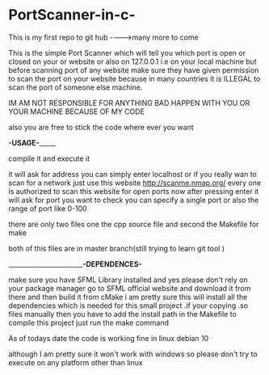 # PortScanner-in-c-
This is my first repo to git hub ---->many more to come

This is the simple Port Scanner which will tell you which port is open or closed on your or website or also on 127.0.0.1 i.e on your local machine 
but before scanning port of any website make sure they have given permission to scan the port on your website because in many countries it is ILLEGAL
to scan the port of someone else machine.

IM AM NOT RESPONSIBLE FOR ANYTHING BAD HAPPEN WITH YOU OR YOUR MACHINE BECAUSE OF MY CODE

also you are free to stick the code where ever you want


______________________________________-USAGE-___________________________________________

compile it and execute it 

it will ask for address you can simply enter localhost or if you really wan to scan for a network just use this website http://scanme.nmap.org/ every one is
authorized to scan this website for open ports
now after pressing enter it will ask for port you want to check you can specify a single port or also the range of port like 0-100




there are only two files one the cpp source file and second the Makefile for make

both of this files are in master branch(still trying to learn git tool )




_______________________________________-DEPENDENCES-________________

make sure you have SFML Library installed and yes please don't rely on your package manager go to SFML official website and download it from there and then
build it from cMake i am pretty sure this will install all the dependencies which is needed for this small project .if your copying .so files manually then
you have to add the install path in the Makefile to compile this project just run the make command

As of todays date the code is working fine in linux debian 10

although I am pretty sure it won't work with windows so please don't try to execute on any platform other than linux

